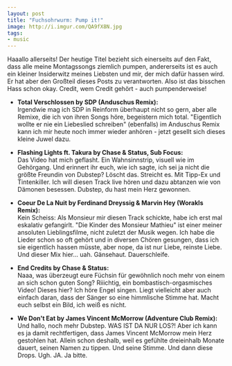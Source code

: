```yaml
---
layout: post
title: "Fuchsohrwurm: Pump it!"
image: http://i.imgur.com/QA9fX8N.jpg
tags:
- music
---
```


Haaallo allerseits!
Der heutige Titel bezieht sich einerseits auf den Fakt, dass alle meine Montagssongs ziemlich pumpen, andererseits ist es auch ein kleiner Insiderwitz meines Liebsten und mir, der mich dafür hassen wird. Er hat aber den Großteil dieses Posts zu verantworten. Also ist das bisschen Hass schon okay. Credit, wem Credit gehört - auch pumpenderweise!  

* **Total Verschlossen by SDP (Anduschus Remix):**  
Irgendwie mag ich SDP in Reinform überhaupt nicht so gern, aber alle Remixe, die ich von ihren Songs höre, begeistern mich total. "Eigentlich wollte er nie ein Liebeslied schreiben" (ebenfalls) im Anduschus Remix kann ich mir heute noch immer wieder anhören - jetzt gesellt sich dieses kleine Juwel dazu.  

* **Flashing Lights ft. Takura by Chase & Status, Sub Focus:**   
Das Video hat mich geflasht. Ein Wahnsinnstrip, visuell wie im Gehörgang. Und erinnert ihr euch, wie ich sagte, ich sei ja nicht die größte Freundin von Dubstep? Löscht das. Streicht es. Mit Tipp-Ex und Tintenkiller. Ich will diesen Track live hören und dazu abtanzen wie von Dämonen besessen. Dubstep, du hast mein Herz gewonnen.   

* **Coeur De La Nuit by Ferdinand Dreyssig & Marvin Hey (Worakls Remix):**   
Kein Scheiss: Als Monsieur mir diesen Track schickte, habe ich erst mal eskalativ gefangirlt. "Die Kinder des Monsieur Mathieu" ist einer meiner ansoluten Lieblingsfilme, nicht zuletzt der Musik wegen. Ich habe die Lieder schon so oft gehört und in diversen Chören gesungen, dass ich sie eigentlich hassen müsste, aber nope, da ist nur Liebe, reinste Liebe. Und dieser Mix hier... uah. Gänsehaut. Dauerschleife.  
  
* **End Credits by Chase & Status:**  
Naaa, was überzeugt eure Füchsin für gewöhnlich noch mehr von einem an sich schon guten Song? Riiichtig, ein bombastisch-orgasmisches Video! Dieses hier? Ich höre Engel singen. Liegt vielleicht aber auch einfach daran, dass der Sänger so eine himmlische Stimme hat. Macht euch selbst ein Bild, ich weiß es nicht.

* **We Don't Eat by James Vincent McMorrow (Adventure Club Remix):**    
Und hallo, noch mehr Dubstep. WAS IST DA NUR LOS?! Aber ich kann es ja damit rechtfertigen, dass James Vincent McMorrow mein Herz gestohlen hat. Allein schon deshalb, weil es gefühlte dreieinhalb Monate dauert, seinen Namen zu tippen. Und seine Stimme. Und dann diese Drops. Ugh. JA. Ja bitte.



